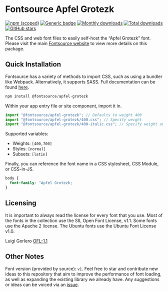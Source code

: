# Fontsource Apfel Grotezk

[![npm (scoped)](https://img.shields.io/npm/v/@fontsource/apfel-grotezk?color=brightgreen)](https://www.npmjs.com/package/@fontsource/apfel-grotezk) [![Generic badge](https://img.shields.io/badge/fontsource-passing-brightgreen)](https://github.com/fontsource/fontsource) [![Monthly downloads](https://badgen.net/npm/dm/@fontsource/apfel-grotezk)](https://github.com/fontsource/fontsource) [![Total downloads](https://badgen.net/npm/dt/@fontsource/apfel-grotezk)](https://github.com/fontsource/fontsource) [![GitHub stars](https://img.shields.io/github/stars/fontsource/fontsource.svg?style=social&label=Star)](https://github.com/fontsource/fontsource/stargazers)

The CSS and web font files to easily self-host the “Apfel Grotezk” font. Please visit the main [Fontsource website](https://fontsource.org/fonts/apfel-grotezk) to view more details on this package.

## Quick Installation

Fontsource has a variety of methods to import CSS, such as using a bundler like Webpack. Alternatively, it supports SASS. Full documentation can be found [here](https://fontsource.org/docs/getting-started/introduction).

```javascript
npm install @fontsource/apfel-grotezk
```

Within your app entry file or site component, import it in.

```javascript
import "@fontsource/apfel-grotezk"; // Defaults to weight 400
import "@fontsource/apfel-grotezk/400.css"; // Specify weight
import "@fontsource/apfel-grotezk/400-italic.css"; // Specify weight and style

```

Supported variables:
- Weights: `[400,700]`
- Styles: `[normal]`
- Subsets: `[latin]`

Finally, you can reference the font name in a CSS stylesheet, CSS Module, or CSS-in-JS.

```css
body {
  font-family: "Apfel Grotezk;
}
```

## Licensing
It is important to always read the license for every font that you use.
Most of the fonts in the collection use the SIL Open Font License, v1.1. Some fonts use the Apache 2 license. The Ubuntu fonts use the Ubuntu Font License v1.0.

Luigi Gorlero
[OFL-1.1](https://www.collletttivo.it/)

## Other Notes
Font version (provided by source): `v1`.
Feel free to star and contribute new ideas to this repository that aim to improve the performance of font loading, as well as expanding the existing library we already have. Any suggestions or ideas can be voiced via an [issue](https://github.com/fontsource/fontsource/issues).